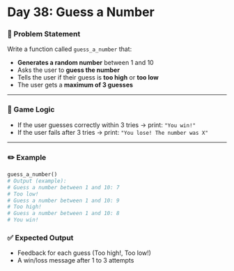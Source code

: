 # Day 38: Guess a Number

### 🔹 Problem Statement  
Write a function called `guess_a_number` that:

- **Generates a random number** between 1 and 10  
- Asks the user to **guess the number**  
- Tells the user if their guess is **too high** or **too low**  
- The user gets a **maximum of 3 guesses**

---

### 🧠 Game Logic

- If the user guesses correctly within 3 tries → print: `"You win!"`  
- If the user fails after 3 tries → print: `"You lose! The number was X"`

---

### ✏️ Example

```python
guess_a_number()
# Output (example):
# Guess a number between 1 and 10: 7
# Too low!
# Guess a number between 1 and 10: 9
# Too high!
# Guess a number between 1 and 10: 8
# You win!
```
### ✅ Expected Output
- Feedback for each guess (Too high!, Too low!)  
- A win/loss message after 1 to 3 attempts